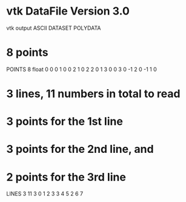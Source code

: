 # vtk DataFile Version 3.0
vtk output
ASCII
DATASET POLYDATA
# 8 points
POINTS 8 float
0 0 0
1 0 0
2 1 0
2 2 0
1 3 0
0 3 0
-1 2 0
-1 1 0

# 3 lines, 11 numbers in total to read
# 3 points for the 1st line
# 3 points for the 2nd line, and
# 2 points for the 3rd line
LINES 3 11
3 0 1 2
3 3 4 5
2 6 7 


